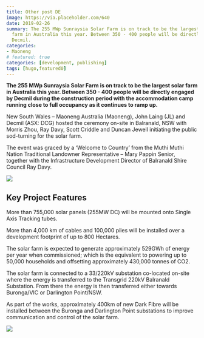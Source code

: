 ```yaml
---
title: Other post DE
image: https://via.placeholder.com/640
date: 2019-02-26
summary: The 255 MWp Sunraysia Solar Farm is on track to be the largest solar
  farm in Australia this year. Between 350 - 400 people will be directly engaged by
  Decmil.
categories:
- Maoneng
# featured: true
categories: [development, publishing]
tags: [hugo,featured0]
---
```

**The 255 MWp Sunraysia Solar Farm is on track to be the largest solar farm in Australia this year. Between 350 - 400 people will be directly engaged by Decmil during the construction period with the accommodation camp running close to full occupancy as it continues to ramp up.**

New South Wales – Maoneng Australia (Maoneng), John Laing (JL) and Decmil (ASX: DCG) hosted the ceremony on-site in Balranald, NSW with Morris Zhou, Ray Davy, Scott Criddle and Duncan Jewell initiating the public sod-turning for the solar farm.

The event was graced by a ‘Welcome to Country’ from the Muthi Muthi Nation Traditional Landowner Representative – Mary Pappin Senior, together with the Infrastructure Development Director of Balranald Shire Council Ray Davy.

![](images/news/3.jpg)

## Key Project Features

More than 755,000 solar panels (255MW DC) will be mounted onto Single Axis Tracking tubes.

More than 4,000 km of cables and 100,000 piles will be installed over a development footprint of up to 800 Hectares.

The solar farm is expected to generate approximately 529GWh of energy per year when commissioned; which is the equivalent to powering up to 50,000 households and offsetting approximately 430,000 tonnes of CO2.

The solar farm is connected to a 33/220kV substation co-located on-site where the energy is transferred to the Transgrid 220kV Balranald Substation. From there the energy is then transferred either towards Buronga/VIC or Darlington Point/NSW.

As part of the works, approximately 400km of new Dark Fibre will be installed between the Buronga and Darlington Point substations to improve communication and control of the solar farm.

![](images/news/2.jpg)